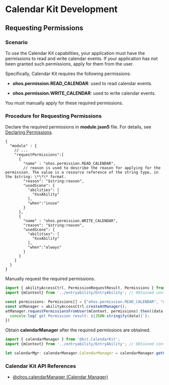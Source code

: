 # Calendar Kit Development

## Requesting Permissions

### Scenario

To use the Calendar Kit capabilities, your application must have the permissions to read and write calendar events. If your application has not been granted such permissions, apply for them from the user.

Specifically, Calendar Kit requires the following permissions:

- **ohos.permission.READ_CALENDAR**: used to read calendar events.

- **ohos.permission.WRITE_CALENDAR**: used to write calendar events.

You must manually apply for these required permissions.

### Procedure for Requesting Permissions

Declare the required permissions in **module.json5** file. For details, see [Declaring Permissions](https://gitee.com/openharmony/docs/blob/master/en/application-dev/security/AccessToken/declare-permissions.md).
```
{
  "module" : {
    // ...
    "requestPermissions":[
      {
        "name" : "ohos.permission.READ_CALENDAR",
        // reason is used to describe the reason for applying for the permission. The value is a resource reference of the string type, in the $string: \*\*\* format.
        "reason": "$string:reason",
        "usedScene": {
          "abilities": [
            "XxxAbility"
          ],
          "when":"inuse"
        }
      },
      {
        "name" : "ohos.permission.WRITE_CALENDAR",
        "reason": "$string:reason",
        "usedScene": {
          "abilities": [
            "XxxAbility"
          ],
          "when":"always"
        }
      }
    ]
  }
}
```

Manually request the required permissions.
```typescript
import { abilityAccessCtrl, PermissionRequestResult, Permissions } from '@kit.AbilityKit';
import {mContext} from '../entryability/EntryAbility'; // Obtained context, which needs to be defined.

const permissions: Permissions[] = ["ohos.permission.READ_CALENDAR", "ohos.permission.WRITE_CALENDAR"];
const atManager = abilityAccessCtrl.createAtManager();
atManager.requestPermissionsFromUser(mContext, permissions).then((data: PermissionRequestResult) => {
  console.log(`get Permission result: ${JSON.stringify(data)}`);
})
```

Obtain **calendarManager** after the required permissions are obtained.
```typescript
import { calendarManager } from '@kit.CalendarKit';
import {mContext} from '../entryability/EntryAbility'; // Obtained context, which needs to be defined.

let calendarMgr: calendarManager.CalendarManager = calendarManager.getCalendarManager(mContext);
```

### Calendar Kit API References

- [@ohos.calendarManager (Calendar Manager)](../reference/apis-calendar-kit/js-apis-calendarManager.md)
